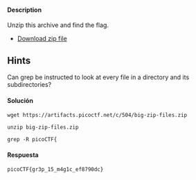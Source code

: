 #### Description

Unzip this archive and find the flag.

- [Download zip file](https://artifacts.picoctf.net/c/504/big-zip-files.zip)

## Hints
Can grep be instructed to look at every file in a directory and its subdirectories?

#### Solución
```
wget https://artifacts.picoctf.net/c/504/big-zip-files.zip

unzip big-zip-files.zip

grep -R picoCTF{

```


#### Respuesta
```
picoCTF{gr3p_15_m4g1c_ef8790dc}
```
